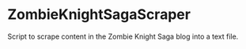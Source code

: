 # ZombieKnightSagaScraper
Script to scrape content in the Zombie Knight Saga blog into a text file.
